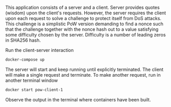 This application consists of a server and a client.
Server provides quotes (wisdom) upon the client's requests.
However, the server requires the client upon each request to solve a challenge to protect
itself from DoS attacks. This challenge is a simplistic PoW version demanding to find a nonce
such that the challenge together with the nonce hash out to a value satisfying some difficulty chosen by
the server. Difficulty is a number of leading zeros in SHA256 hash.

Run the client-server interaction
```bash
docker-compose up
```

The server will start and keep running until explicitly terminated. The client will make a single request and
terminate. To make another request, run in another terminal window
```bash
docker start pow-client-1
```
Observe the output in the terminal where containers have been built.